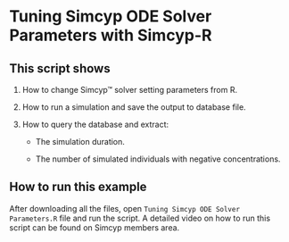 # Tuning Simcyp ODE Solver Parameters with Simcyp-R

## This script shows

1.  How to change Simcyp™ solver setting parameters from R.

2.  How to run a simulation and save the output to database file.

3.  How to query the database and extract:

    -   The simulation duration.

    -   The number of simulated individuals with negative concentrations.

## How to run this example

After downloading all the files, open `Tuning Simcyp ODE Solver Parameters.R` file and run the script. A detailed video on how to run this script can be found on Simcyp members area. 

